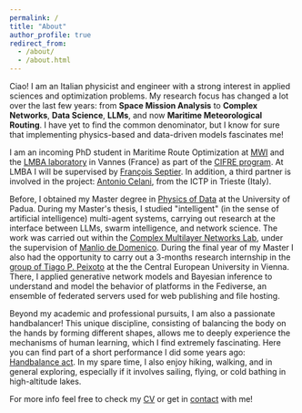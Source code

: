 ```yaml
---
permalink: /
title: "About"
author_profile: true
redirect_from: 
  - /about/
  - /about.html
---
```


Ciao! I am an Italian physicist and engineer with a strong interest in applied sciences and optimization problems. My research focus has changed a lot over the last few years: from **Space Mission Analysis** to **Complex Networks**, **Data Science**, **LLMs**, and now **Maritime Meteorological Routing**. I have yet to find the common denominator, but I know for sure that implementing physics-based and data-driven models fascinates me!

I am an incoming PhD student in Maritime Route Optimization at [MWI](https://marine-weather.com/) and the [LMBA laboratory](http://www.lmba-math.fr/) in Vannes (France) as part of the [CIFRE program](https://www.anrt.asso.fr/fr/le-dispositif-cifre-7844). At LMBA I will be supervised by [François Septier](http://web.univ-ubs.fr/lmba/septier/). In addition, a third partner is involved in the project: [Antonio Celani](https://www.ictp.it/member/antonio-celani#biography), from the ICTP in Trieste (Italy).

Before, I obtained my Master degree in [Physics of Data](http://physicsofdata.dfa.unipd.it/) at the University of Padua. During my Master's thesis, I studied "intelligent" (in the sense of artificial intelligence) multi-agent systems, carrying out research at the interface between LLMs, swarm intelligence, and network science. The work was carried out within the [Complex Multilayer Networks Lab](https://twitter.com/ComuneLab), under the supervision of [Manlio de Domenico](https://manliodedomenico.com/). During the final year of my Master I also had the opportunity to carry out a 3-months research internship in the [group of Tiago P. Peixoto](https://skewed.de/tiago/) at the the Central European University in Vienna. There, I applied generative network models and Bayesian inference to understand and model the behavior of platforms in the Fediverse, an ensemble of federated servers used for web publishing and file hosting. 

Beyond my academic and professional pursuits, I am also a passionate handbalancer! This unique discipline, consisting of balancing the body on the hands by forming different shapes, allows me to deeply experience the mechanisms of human learning, which I find extremely fascinating. Here you can find part of a short performance I did some years ago: [Handbalance act](https://youtu.be/zFyG3heI2hU?si=pB5AP_c28WTqGD4E). In my spare time, I also enjoy hiking, walking, and in general exploring, especially if it involves sailing, flying, or cold bathing in high-altitude lakes. 

For more info feel free to check my [CV](https://nicolazomer.github.io/cv/) or get in [contact](mailto:nicola.zomer@studenti.unipd.it) with me!